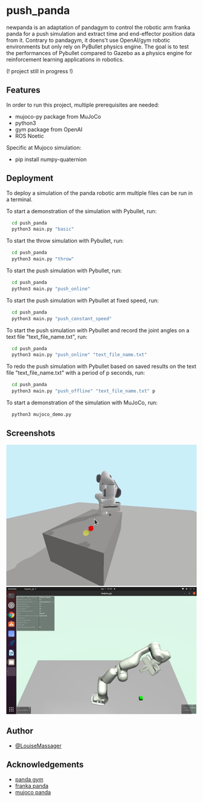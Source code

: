 # push_panda

newpanda is an adaptation of pandagym to
 control the robotic arm franka panda for a push simulation 
 and extract time and end-effector position data 
 from it. Contrary to pandagym, it doens't use OpenAI/gym 
 robotic environments but only rely on PyBullet physics engine.
 The goal is to test the performances of Pybullet 
 compared to Gazebo as a physics engine for reinforcement learning 
 applications in robotics.
 
 (! project still in progress !)


## Features

In order to run this project, multiple prerequisites are needed:
- mujoco-py package from MuJoCo
- python3
- gym package from OpenAI
- ROS Noetic

Specific at Mujoco simulation:
- pip install numpy-quaternion


## Deployment

To deploy a simulation of the panda robotic arm multiple files
can be run in a terminal.

To start a demonstration of the simulation with Pybullet, run:
```bash
  cd push_panda
  python3 main.py "basic"
```

To start the throw simulation with Pybullet, run:
```bash
  cd push_panda
  python3 main.py "throw"
```

To start the push simulation with Pybullet, run:
```bash
  cd push_panda
  python3 main.py "push_online"
```
To start the push simulation with Pybullet at fixed speed, run:
```bash
  cd push_panda
  python3 main.py "push_constant_speed"
```

To start the push simulation with Pybullet and record the joint angles on a text file "text_file_name.txt", run:
```bash
  cd push_panda
  python3 main.py "push_online" "text_file_name.txt"
```

To redo the push simulation with Pybullet based on saved results on the text file "text_file_name.txt" with a period of p seconds, run:
```bash
  cd push_panda
  python3 main.py "push_offline" "text_file_name.txt" p
```

To start a demonstration of the simulation with MuJoCo, run:
```bash
  python3 mujoco_demo.py
```

## Screenshots

<img src="simulation_pictures/pybullet_demo.png" width=1000>
<img src="simulation_pictures/mujoco_demo.png" width=1000>


## Author

- [@LouiseMassager](https://github.com/LouiseMassager/MA1project_ROSMuJoCo/tree/main/new_panda)



## Acknowledgements

 - [panda gym](https://github.com/qgallouedec/panda-gym)
 - [franka panda](https://github.com/vikashplus/franka_sim)
 - [mujoco panda](https://github.com/justagist/mujoco_panda)

